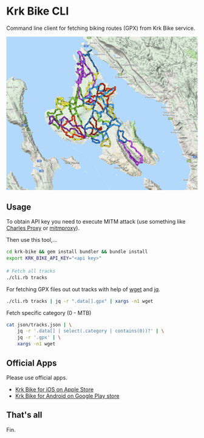 # Krk Bike CLI

Command line client for fetching biking routes (GPX) from Krk Bike service.

![Krk Bike Routes](./routes.png)

## Usage

To obtain API key you need to execute MITM attack (use something like
[Charles Proxy](https://www.charlesproxy.com) or [mitmproxy](https://mitmproxy.org/)).

Then use this tool,...

```bash
cd krk-bike && gem install bundler && bundle install
export KRK_BIKE_API_KEY="<api key>"

# Fetch all tracks
./cli.rb tracks
```

For fetching GPX files out out tracks with help of [wget] and [jq].

```bash
./cli.rb tracks | jq -r ".data[].gpx" | xargs -n1 wget
```

Fetch specific category (0 - MTB)
```bash
cat json/tracks.json | \
    jq -r '.data[] | select(.category | contains(0))?' | \
    jq -r '.gpx' | \
    xargs -n1 wget
```

## Official Apps

Please use official apps.

- [Krk Bike for iOS on Apple Store](https://itunes.apple.com/hr/app/krk-bike/id1277657646?mt=8)
- [Krk Bike for Android on Google Play store](https://play.google.com/store/apps/details?id=hr.molekula.bikekrk&hl=hr)

[wget]: https://www.gnu.org/software/wget/
[jq]: https://stedolan.github.io/jq/

## That's all

Fin.